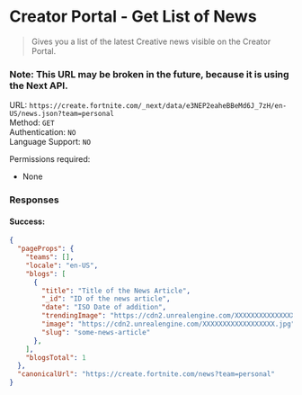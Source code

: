 # Creator Portal - Get List of News
> Gives you a list of the latest Creative news visible on the Creator Portal.
### Note: This URL may be broken in the future, because it is using the Next API.

URL: `https://create.fortnite.com/_next/data/e3NEP2eaheBBeMd6J_7zH/en-US/news.json?team=personal` \
Method: `GET` \
Authentication: `NO` \
Language Support: `NO`

Permissions required:
 - None

### Responses
#### Success:
```json
{
  "pageProps": {
    "teams": [],
    "locale": "en-US",
    "blogs": [
      {
        "title": "Title of the News Article",
        "_id": "ID of the news article",
        "date": "ISO Date of addition",
        "trendingImage": "https://cdn2.unrealengine.com/XXXXXXXXXXXXXXXXXX.jpg",
        "image": "https://cdn2.unrealengine.com/XXXXXXXXXXXXXXXXXX.jpg",
        "slug": "some-news-article"
      },
    ],
    "blogsTotal": 1
  },
  "canonicalUrl": "https://create.fortnite.com/news?team=personal"
}
```
